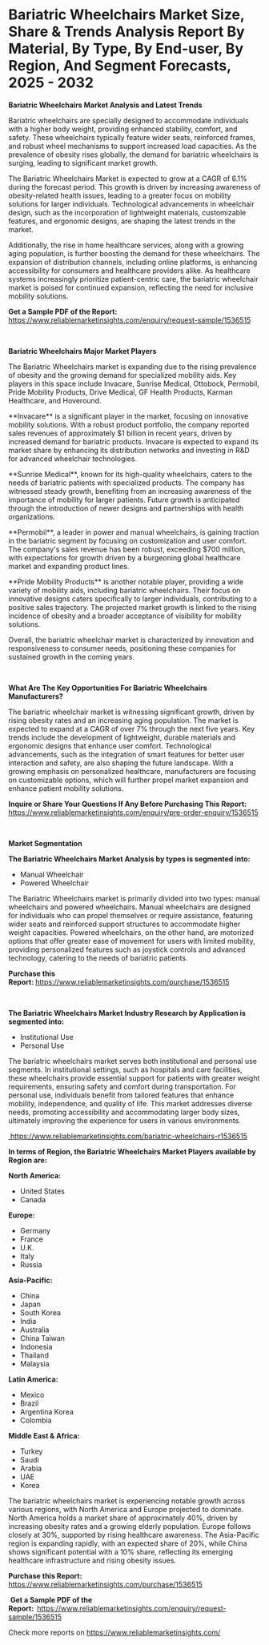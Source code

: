 <p><h1>Bariatric Wheelchairs Market Size, Share & Trends Analysis Report By Material, By Type, By End-user, By Region, And Segment Forecasts, 2025 - 2032</h1></p><p><strong>Bariatric Wheelchairs Market Analysis and Latest Trends</strong></p>
<p><p>Bariatric wheelchairs are specially designed to accommodate individuals with a higher body weight, providing enhanced stability, comfort, and safety. These wheelchairs typically feature wider seats, reinforced frames, and robust wheel mechanisms to support increased load capacities. As the prevalence of obesity rises globally, the demand for bariatric wheelchairs is surging, leading to significant market growth.</p><p>The Bariatric Wheelchairs Market is expected to grow at a CAGR of 6.1% during the forecast period. This growth is driven by increasing awareness of obesity-related health issues, leading to a greater focus on mobility solutions for larger individuals. Technological advancements in wheelchair design, such as the incorporation of lightweight materials, customizable features, and ergonomic designs, are shaping the latest trends in the market. </p><p>Additionally, the rise in home healthcare services, along with a growing aging population, is further boosting the demand for these wheelchairs. The expansion of distribution channels, including online platforms, is enhancing accessibility for consumers and healthcare providers alike. As healthcare systems increasingly prioritize patient-centric care, the bariatric wheelchair market is poised for continued expansion, reflecting the need for inclusive mobility solutions.</p></p>
<p><strong>Get a Sample PDF of the Report:&nbsp;</strong> <a href="https://www.reliablemarketinsights.com/enquiry/request-sample/1536515?utm_campaign=2281&utm_medium=2&utm_source=Github&utm_content=ia&utm_term=22022025&utm_id=bariatric-wheelchairs">https://www.reliablemarketinsights.com/enquiry/request-sample/1536515</a></p>
<p>&nbsp;</p>
<p><strong>Bariatric Wheelchairs Major Market Players</strong></p>
<p><p>The Bariatric Wheelchairs market is expanding due to the rising prevalence of obesity and the growing demand for specialized mobility aids. Key players in this space include Invacare, Sunrise Medical, Ottobock, Permobil, Pride Mobility Products, Drive Medical, GF Health Products, Karman Healthcare, and Hoveround.</p><p>**Invacare** is a significant player in the market, focusing on innovative mobility solutions. With a robust product portfolio, the company reported sales revenues of approximately $1 billion in recent years, driven by increased demand for bariatric products. Invacare is expected to expand its market share by enhancing its distribution networks and investing in R&D for advanced wheelchair technologies.</p><p>**Sunrise Medical**, known for its high-quality wheelchairs, caters to the needs of bariatric patients with specialized products. The company has witnessed steady growth, benefiting from an increasing awareness of the importance of mobility for larger patients. Future growth is anticipated through the introduction of newer designs and partnerships with health organizations.</p><p>**Permobil**, a leader in power and manual wheelchairs, is gaining traction in the bariatric segment by focusing on customization and user comfort. The company's sales revenue has been robust, exceeding $700 million, with expectations for growth driven by a burgeoning global healthcare market and expanding product lines.</p><p>**Pride Mobility Products** is another notable player, providing a wide variety of mobility aids, including bariatric wheelchairs. Their focus on innovative designs caters specifically to larger individuals, contributing to a positive sales trajectory. The projected market growth is linked to the rising incidence of obesity and a broader acceptance of visibility for mobility solutions.</p><p>Overall, the bariatric wheelchair market is characterized by innovation and responsiveness to consumer needs, positioning these companies for sustained growth in the coming years.</p></p>
<p>&nbsp;</p>
<p><strong>What Are The Key Opportunities For Bariatric Wheelchairs Manufacturers?</strong></p>
<p><p>The bariatric wheelchair market is witnessing significant growth, driven by rising obesity rates and an increasing aging population. The market is expected to expand at a CAGR of over 7% through the next five years. Key trends include the development of lightweight, durable materials and ergonomic designs that enhance user comfort. Technological advancements, such as the integration of smart features for better user interaction and safety, are also shaping the future landscape. With a growing emphasis on personalized healthcare, manufacturers are focusing on customizable options, which will further propel market expansion and enhance patient mobility solutions.</p></p>
<p><strong>Inquire or Share Your Questions If Any Before Purchasing This Report:</strong> <a href="https://www.reliablemarketinsights.com/enquiry/pre-order-enquiry/1536515?utm_campaign=2281&utm_medium=2&utm_source=Github&utm_content=ia&utm_term=22022025&utm_id=bariatric-wheelchairs">https://www.reliablemarketinsights.com/enquiry/pre-order-enquiry/1536515</a></p>
<p>&nbsp;</p>
<p><strong>Market Segmentation</strong></p>
<p><strong>The Bariatric Wheelchairs Market Analysis by types is segmented into:</strong></p>
<p><ul><li>Manual Wheelchair</li><li>Powered Wheelchair</li></ul></p>
<p><p>The Bariatric Wheelchairs market is primarily divided into two types: manual wheelchairs and powered wheelchairs. Manual wheelchairs are designed for individuals who can propel themselves or require assistance, featuring wider seats and reinforced support structures to accommodate higher weight capacities. Powered wheelchairs, on the other hand, are motorized options that offer greater ease of movement for users with limited mobility, providing personalized features such as joystick controls and advanced technology, catering to the needs of bariatric patients.</p></p>
<p><strong>Purchase this Report:&nbsp;</strong><a href="https://www.reliablemarketinsights.com/purchase/1536515?utm_campaign=2281&utm_medium=2&utm_source=Github&utm_content=ia&utm_term=22022025&utm_id=bariatric-wheelchairs">https://www.reliablemarketinsights.com/purchase/1536515</a></p>
<p>&nbsp;</p>
<p><strong>The Bariatric Wheelchairs Market Industry Research by Application is segmented into:</strong></p>
<p><ul><li>Institutional Use</li><li>Personal Use</li></ul></p>
<p><p>The bariatric wheelchairs market serves both institutional and personal use segments. In institutional settings, such as hospitals and care facilities, these wheelchairs provide essential support for patients with greater weight requirements, ensuring safety and comfort during transportation. For personal use, individuals benefit from tailored features that enhance mobility, independence, and quality of life. This market addresses diverse needs, promoting accessibility and accommodating larger body sizes, ultimately improving the experience for users in various environments.</p></p>
<p><a href="https://www.reliablemarketinsights.com/bariatric-wheelchairs-r1536515?utm_campaign=2281&utm_medium=2&utm_source=Github&utm_content=ia&utm_term=22022025&utm_id=bariatric-wheelchairs">&nbsp;https://www.reliablemarketinsights.com/bariatric-wheelchairs-r1536515</a></p>
<p><strong>In terms of Region, the Bariatric Wheelchairs Market Players available by Region are:</strong></p>
<p>
    <p> <strong> North America: </strong>
        <ul>
            <li>United States</li>
            <li>Canada</li>
        </ul>
        </p> 
    <p> <strong> Europe: </strong>
        <ul>
            <li>Germany</li>
            <li>France</li>
            <li>U.K.</li>
            <li>Italy</li>
            <li>Russia</li>
        </ul>
        </p> 
    <p> <strong> Asia-Pacific: </strong>
        <ul>
            <li>China</li>
            <li>Japan</li>
            <li>South Korea</li>
            <li>India</li>
            <li>Australia</li>
            <li>China Taiwan</li>
            <li>Indonesia</li>
            <li>Thailand</li>
            <li>Malaysia</li>
        </ul>
        </p> 
    <p> <strong> Latin America: </strong>
        <ul>
            <li>Mexico</li>
            <li>Brazil</li>
            <li>Argentina Korea</li>
            <li>Colombia</li>
        </ul>
        </p> 
    <p> <strong> Middle East & Africa: </strong>
        <ul>
            <li>Turkey</li>
            <li>Saudi</li>
            <li>Arabia</li>
            <li>UAE</li>
            <li>Korea</li>
        </ul>
    </p>
    </p>
<p><p>The bariatric wheelchairs market is experiencing notable growth across various regions, with North America and Europe projected to dominate. North America holds a market share of approximately 40%, driven by increasing obesity rates and a growing elderly population. Europe follows closely at 30%, supported by rising healthcare awareness. The Asia-Pacific region is expanding rapidly, with an expected share of 20%, while China shows significant potential with a 10% share, reflecting its emerging healthcare infrastructure and rising obesity issues.</p></p>
<p><strong>Purchase this Report: </strong><a href="https://www.reliablemarketinsights.com/purchase/1536515?utm_campaign=2281&utm_medium=2&utm_source=Github&utm_content=ia&utm_term=22022025&utm_id=bariatric-wheelchairs">https://www.reliablemarketinsights.com/purchase/1536515</a></p>
<p>&nbsp;<strong>Get a Sample PDF of the Report:&nbsp;&nbsp;</strong><a href="https://www.reliablemarketinsights.com/enquiry/request-sample/1536515?utm_campaign=2281&utm_medium=2&utm_source=Github&utm_content=ia&utm_term=22022025&utm_id=bariatric-wheelchairs">https://www.reliablemarketinsights.com/enquiry/request-sample/1536515</a></p>
<p><strong></strong></p>
<p>Check more reports on <a href="https://www.reliablemarketinsights.com/?utm_campaign=2281&utm_medium=2&utm_source=Github&utm_content=ia&utm_term=22022025&utm_id=bariatric-wheelchairs">https://www.reliablemarketinsights.com/</a></p>